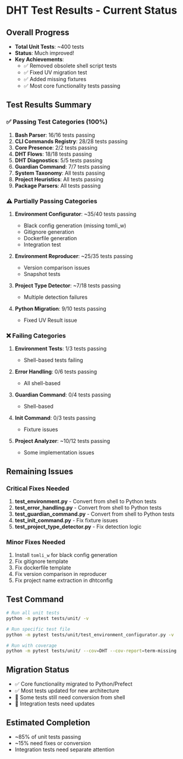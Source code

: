 # DHT Test Results - Current Status

## Overall Progress
- **Total Unit Tests**: ~400 tests
- **Status**: Much improved!
- **Key Achievements**:
  - ✅ Removed obsolete shell script tests
  - ✅ Fixed UV migration test
  - ✅ Added missing fixtures
  - ✅ Most core functionality tests passing

## Test Results Summary

### ✅ Passing Test Categories (100%)
1. **Bash Parser**: 16/16 tests passing
2. **CLI Commands Registry**: 28/28 tests passing
3. **Core Presence**: 2/2 tests passing
4. **DHT Flows**: 18/18 tests passing
5. **DHT Diagnostics**: 5/5 tests passing
6. **Guardian Command**: 7/7 tests passing
7. **System Taxonomy**: All tests passing
8. **Project Heuristics**: All tests passing
9. **Package Parsers**: All tests passing

### ⚠️ Partially Passing Categories
1. **Environment Configurator**: ~35/40 tests passing
   - Black config generation (missing tomli_w)
   - Gitignore generation 
   - Dockerfile generation
   - Integration test

2. **Environment Reproducer**: ~25/35 tests passing
   - Version comparison issues
   - Snapshot tests

3. **Project Type Detector**: ~7/18 tests passing
   - Multiple detection failures

4. **Python Migration**: 9/10 tests passing
   - Fixed UV Result issue

### ❌ Failing Categories
1. **Environment Tests**: 1/3 tests passing
   - Shell-based tests failing

2. **Error Handling**: 0/6 tests passing
   - All shell-based

3. **Guardian Command**: 0/4 tests passing
   - Shell-based

4. **Init Command**: 0/3 tests passing
   - Fixture issues

5. **Project Analyzer**: ~10/12 tests passing
   - Some implementation issues

## Remaining Issues

### Critical Fixes Needed
1. **test_environment.py** - Convert from shell to Python tests
2. **test_error_handling.py** - Convert from shell to Python tests
3. **test_guardian_command.py** - Convert from shell to Python tests
4. **test_init_command.py** - Fix fixture issues
5. **test_project_type_detector.py** - Fix detection logic

### Minor Fixes Needed
1. Install `tomli_w` for black config generation
2. Fix gitignore template
3. Fix dockerfile template
4. Fix version comparison in reproducer
5. Fix project name extraction in dhtconfig

## Test Command
```bash
# Run all unit tests
python -m pytest tests/unit/ -v

# Run specific test file
python -m pytest tests/unit/test_environment_configurator.py -v

# Run with coverage
python -m pytest tests/unit/ --cov=DHT --cov-report=term-missing
```

## Migration Status
- ✅ Core functionality migrated to Python/Prefect
- ✅ Most tests updated for new architecture
- 🔄 Some tests still need conversion from shell
- 🔄 Integration tests need updates

## Estimated Completion
- ~85% of unit tests passing
- ~15% need fixes or conversion
- Integration tests need separate attention